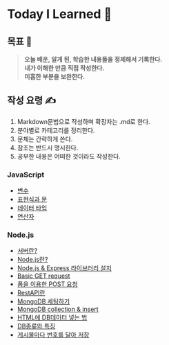 # Today I Learned 📖
## 목표 🚩
>**오늘 배운, 알게 된, 학습한 내용들을 정제해서 기록한다.**  
>**내가 이해한 만큼 직접 작성한다.**  
>**미흡한 부분을 보완한다.**  

## 작성 요령 ✍️
1. Markdown문법으로 작성하며 확장자는 .md로 한다.
2. 분야별로 카테고리를 정리한다.
3. 문체는 간략하게 쓴다.  
4. 참조는 반드시 명시한다.  
5. 공부한 내용은 어떠한 것이라도 작성한다.

### JavaScript
- [변수](JavaScript/변수/README.md)
- [표현식과 문](JavaScript/표현식과%20문/README.md)
- [데이터 타입](JavaScript/데이터%20타입/README.md)
- [연산자](JavaScript/연산자/README.md)
### Node.js
- [서버란?](Node.js/서버란/README.md)
- [Node.js란?](Node.js/Node.js란/README.md)
- [Node.js & Express 라이브러리 설치](Node.js/Node.js%20%26%20Express%20라이브러리%20설치/README.md)
- [Basic GET request](Node.js/Basic%20GET%20request/README.md)
- [폼을 이용한 POST 요청](Node.js/폼을%20이용한%20POST%20요청/README.md)
- [RestAPI란](Node.js/RestAPI란/README.md)
- [MongoDB 세팅하기](Node.js/MongoDB%20세팅하기/README.md)
- [MongoDB collection & insert](Node.js/MongoDB%20collection%20%26%20insert/README.md)
- [HTML에 DB데이터 넣는 법](Node.js/HTML에%20DB데이터%20넣는%20법/README.md)
- [DB종류와 특징](Node.js/DB종류와%20특징/README.md)
- [게시물마다 번호를 달아 저장](Node.js/게시물마다%20번호를%20달아%20저장/README.md)
